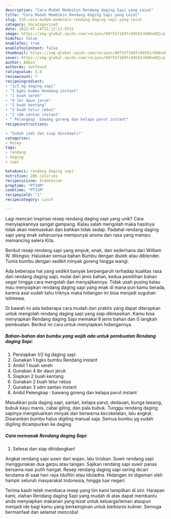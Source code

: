 ```yaml
---
description: "Cara Mudah Membikin Rendang daging Sapi yang Lezat"
title: "Cara Mudah Membikin Rendang daging Sapi yang Lezat"
slug: 535-cara-mudah-membikin-rendang-daging-sapi-yang-lezat
category: Uncategorized
date: 2022-07-14T21:12:11.972Z
image: https://img-global.cpcdn.com/recipes/00755f160fc94593/680x482cq70/rendang-daging-sapi-foto-resep-utama.jpg
hideToc: false
enableToc: true
enableTocContent: false
thumbnail: https://img-global.cpcdn.com/recipes/00755f160fc94593/680x482cq70/rendang-daging-sapi-foto-resep-utama.jpg
cover: https://img-global.cpcdn.com/recipes/00755f160fc94593/680x482cq70/rendang-daging-sapi-foto-resep-utama.jpg
author: Admin
authorAv: notfound
ratingvalue: 3.8
reviewcount: 7
recipeingredient:
- "1/2 kg daging sapi"
- "1 bgks bumbu Rendang instant"
- "1 buah sereh"
- "4 lbr daun jeruk"
- "2 buah kentang"
- "2 buah telur rebus"
- "3 sdm santan instant"
- " Pelengkap  bawang goreng dan kelapa parut instant"
recipeinstructions:

- "Sudah jadi dan siap dinikmati!"
categories:
- Resep
tags:
- rendang
- daging
- sapi

katakunci: rendang daging sapi 
nutrition: 286 calories
recipecuisine: Indonesian
preptime: "PT34M"
cooktime: "PT31M"
recipeyield: "1"
recipecategory: Lunch

---
```





Lagi mencari inspirasi resep rendang daging sapi yang unik? Cara menyiapkannya sangat gampang. Kalau salah mengolah maka hasilnya tidak akan memuaskan dan bahkan tidak sedap. Padahal rendang daging sapi yang enak seharusnya mempunyai aroma dan rasa yang mampu memancing selera Kita.





Berikut resep rendang sapi yang empuk, enak, dan sederhana dari William W. Wongso: Haluskan semua bahan Bumbu dengan diulek atau diblender. Tumis bumbu dengan sedikit minyak goreng hingga wangi.

Ada beberapa hal yang sedikit banyak berpengaruh terhadap kualitas rasa dari rendang daging sapi, mulai dari jenis bahan, kedua pemilihan bahan segar hingga cara mengolah dan menyajikannya. Tidak usah pusing kalau mau menyiapkan rendang daging sapi yang enak di mana pun kamu berada, karena asal sudah tahu triknya maka hidangan ini bisa menjadi suguhan istimewa.






Di bawah ini ada beberapa cara mudah dan praktis yang dapat diterapkan untuk mengolah rendang daging sapi yang siap dikreasikan. Kamu bisa menyiapkan Rendang daging Sapi memakai 8 jenis bahan dan 0 langkah pembuatan. Berikut ini cara untuk menyiapkan hidangannya.

<!--inarticleads1-->

##### Bahan-bahan dan bumbu yang wajib ada untuk pembuatan Rendang daging Sapi:

1. Persiapkan 1/2 kg daging sapi
1. Gunakan 1 bgks bumbu Rendang instant
1. Ambil 1 buah sereh
1. Gunakan 4 lbr daun jeruk
1. Siapkan 2 buah kentang
1. Gunakan 2 buah telur rebus
1. Gunakan 3 sdm santan instant
1. Ambil  Pelengkap : bawang goreng dan kelapa parut instant


Masukkan pula daging sapi, santan, kelapa parut, dedauan, bunga lawang, bubuk kayu manis, cabai giling, dan pala bubuk. Tunggu rendang daging sapinya mengeluarkan minyak dan berwarna kecokelatan, lalu angkat. Disarankan bumbu halus digiling manual saja. Semua bumbu yg sudah digiling dicampurkan ke daging. 

<!--inarticleads2-->

##### Cara memasak Rendang daging Sapi:


1. Selesai dan siap dihidangkan!

Angkat rendang sapi suwir dari wajan, lalu tiriskan. Suwir rendang sapi menggunakan dua garpu atau tangan. Sajikan rendang sapi suwir panas bersama nasi putih hangat. Resep rendang daging sapi sering dicari terutama di saat hari raya Idulfitri atau Iduladha. Hidangan ini digemari oleh hampir seluruh masyarakat Indonesia, hingga luar negeri. 

Terima kasih telah membaca resep yang tim kami tampilkan di sini. Harapan kami, olahan Rendang daging Sapi yang mudah di atas dapat membantu anda menyiapkan makanan yang lezat untuk keluarga/teman ataupun menjadi ide bagi kamu yang berkeinginan untuk berbisnis kuliner. Semoga bermanfaat dan selamat mencoba!

